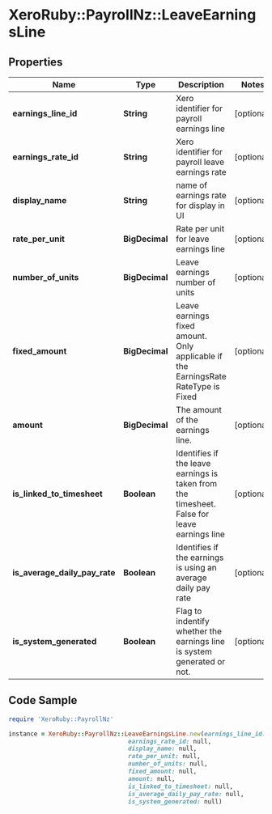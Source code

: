 # XeroRuby::PayrollNz::LeaveEarningsLine

## Properties

Name | Type | Description | Notes
------------ | ------------- | ------------- | -------------
**earnings_line_id** | **String** | Xero identifier for payroll earnings line | [optional] 
**earnings_rate_id** | **String** | Xero identifier for payroll leave earnings rate | [optional] 
**display_name** | **String** | name of earnings rate for display in UI | [optional] 
**rate_per_unit** | **BigDecimal** | Rate per unit for leave earnings line | [optional] 
**number_of_units** | **BigDecimal** | Leave earnings number of units | [optional] 
**fixed_amount** | **BigDecimal** | Leave earnings fixed amount. Only applicable if the EarningsRate RateType is Fixed | [optional] 
**amount** | **BigDecimal** | The amount of the earnings line. | [optional] 
**is_linked_to_timesheet** | **Boolean** | Identifies if the leave earnings is taken from the timesheet. False for leave earnings line | [optional] 
**is_average_daily_pay_rate** | **Boolean** | Identifies if the earnings is using an average daily pay rate | [optional] 
**is_system_generated** | **Boolean** | Flag to indentify whether the earnings line is system generated or not. | [optional] 

## Code Sample

```ruby
require 'XeroRuby::PayrollNz'

instance = XeroRuby::PayrollNz::LeaveEarningsLine.new(earnings_line_id: null,
                                 earnings_rate_id: null,
                                 display_name: null,
                                 rate_per_unit: null,
                                 number_of_units: null,
                                 fixed_amount: null,
                                 amount: null,
                                 is_linked_to_timesheet: null,
                                 is_average_daily_pay_rate: null,
                                 is_system_generated: null)
```



